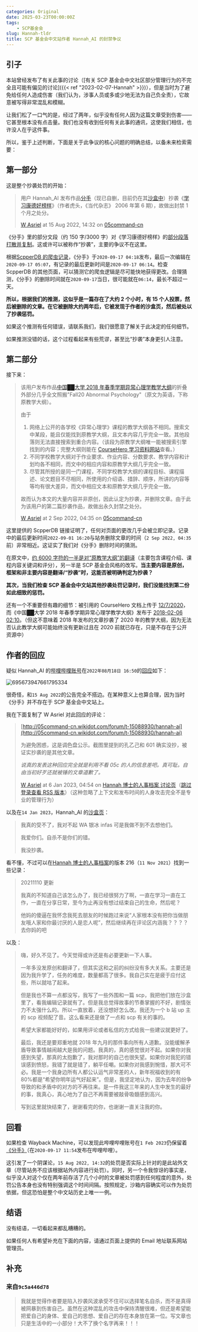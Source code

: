 ```yaml
---
categories: Original
date: 2025-03-23T00:00:00Z
tags:
    - SCP基金会
slug: Hannah-tldr
title: SCP 基金会中文站作者 Hannah_AI 的封禁争议
---
```


## 引子

本站曾经发布了有关此事的讨论（[有关 SCP 基金会中文社区部分管理行为的不完全且可能有偏见的讨论]({{< ref "2023-02-07-Hannah" >}})），但是当时为了避免给任何人造成伤害（我们认为，涉事人员或多或少地无法为自己负全责），它故意被写得非常混乱和模糊。

让我们松了一口气的是，经过了两年，似乎没有任何人因为这篇文章受到伤害——它甚至根本没有点击量。我们也没有收到任何有关此事的通讯，这使我们相信，也许没人在乎这件事。

所以，鉴于上述判断，下面是关于此争议的核心问题的明确总结，以备未来检索需要：

## 第一部分

这是整个抄袭处罚的开始：

> 用户 Hannah_AI 发布作品[分手](https://scpper.com/page/1304863430)（现已自删，目前仍在其[沙盒中](https://scpsandboxcn.wikidot.com/confucious)）抄袭《[学习康德好榜样](https://zhuanlan.zhihu.com/p/363976654)》（作者虎头，《当代杂志》 2006 年第 6 期），故做出封禁 1 个月之处分。
>
> [W Asriel](https://www.wikidot.com/user:info/w-asriel) at 15 Aug 2022, 14:32 on [05command-cn](http://05command-cn.wikidot.com/forum/t-15088930/hannah-ai)

《分手》里的部分文段（约 150 字/3000 字）对《学习康德好榜样》的[部分段落打散并复制](https://scpsandboxcn.wdfiles.com/local--files/collab%3Arecords/%E8%B0%83%E8%89%B2%E7%9B%98_%E5%88%86%E6%89%8B.pdf)。这或许可以被称作“抄袭”，主要的争议不在这里。

根据[ScpperDB 的爬虫记录](https://scpper.com/page/1304863430)，《分手》于`2020-09-17 04:18`发布，最后一次编辑在`2020-09-17 05:07`，有记录的最后更新时间是`2020-09-17 06:14`。检查 ScpperDB 的其他页面，可以猜测它的爬虫逻辑是尽可能快地获得更改。合理猜测，《分手》的删除时间就在`2020-09-17`当日，很可能就在`06:14`，最长不超过一天。

**所以，根据我们的推测，这似乎是一篇存在了大约 2 个小时，有 15 个人投票，然后被删除的文章。在它被删除大约两年后，它被发现于作者的沙盒页，然后被处以了抄袭惩罚。**

如果这个推测有任何错误，请联系我们，我们很愿意了解关于此决定的任何细节。

如果推测没错的话，这个过程看起来有些荒谬，甚至比“抄袭”本身更引人注意。

## 第二部分

接下来：

> 该用户发布作品[中国██大学 2018 年春季学期异常心理学教学大纲](https://scpper.com/page/64966487)的折叠外部分几乎全文照搬"Fall20 Abnormal Psychology"（原文为英语，下称原教学大纲）。
>
> 由于
>
> 1. 网络上公开的各学校《异常心理学》课程的教学大纲各不相同。搜索文中某段，能且仅能找到原教学大纲，且文本内容几乎完全一致。其他段落则无法直接搜索到重合内容。（该段为原教学大纲唯一能被搜索引擎找到的内容；完整大纲则能在 [CourseHero 学习资料网站](https://www.coursehero.com/file/75559340/Psy346A-Fall20-Abnormal-Psychology-Handojo-Vpdf/)查看。）
> 2. 不同学校教学大纲对于作业要求、作业内容、分数要求、教学内容和计划均各不相同，而文中的相应内容和原教学大纲几乎完全一致。
> 3. 尽管其所授的是同一门课程，不同学校教学大纲的课程目标、课程描述、论文题目不尽相同，所使用的介绍语、措辞、顺序，所讲的内容等等均有很大差异，而文中相应文本和原教学大纲几乎完全一致。
>
> 故而认为本文的大量内容并非原创，因此认定为抄袭，并删除文章。由于此为该用户的第二篇抄袭作品，故做出永久封禁之处分。
>
> [W Asriel](https://www.wikidot.com/user:info/w-asriel) at 2 Sep 2022, 04:35 on [05command-cn](http://05command-cn.wikidot.com/forum/t-15088930/hannah-ai)

这里提供的 ScpperDB 链接证明了，任何对页面的更改几乎会被立即记录。记录中的最后更新时间`2022-09-01 16:20`与站务删除文章的时间（`2 Sep 2022, 04:35`前）非常相近。这证实了我们对《分手》删除时间的猜测。

在原文中，[约 6000 字符的一半是对“原教学大纲”的翻译](https://scpsandboxcn.wikidot.com/local--files/collab:records/%E8%B0%83%E8%89%B2%E7%9B%98_%E5%BC%82%E5%B8%B8%E5%BF%83%E7%90%86%E5%AD%A6.pdf)（主要包含课程介绍、课程内容关键词和评分），另一半是 SCP 基金会风格的改写。**当主要内容是原创，框架和非主要内容是翻译/“抄袭”时，这能否被明确判定为抄袭？**

**其次，当我们检查 SCP 基金会中文站其他抄袭处罚记录时，我们没能找到第二份如此细致的惩罚。**

还有一个不重要但有趣的细节：被引用的 CourseHero 文档上传于 [12/7/2020](https://www.coursehero.com/file/75559340/Psy346A-Fall20-Abnormal-Psychology-Handojo-Vpdf/)，而《中国██大学 2018 年春季学期异常心理学教学大纲》发布于 [2018-02-06 02:10](https://scpper.com/page/64966487)。（但这不意味着 2018 年发布的文章抄袭了 2020 年的教学大纲，因为无法否认此教学大纲可能始终没有更新过且在 2020 前就已存在，只是不存在于公开资源中）

## 作者的回应

疑似 Hannah_AI 的[哔哩哔哩账号](https://space.bilibili.com/3607104/dynamic)在`2022年08月18日 16:50`的[回应](https://t.bilibili.com/695673947661795334)如下：

![695673947661795334](8cce73c4ae93acacb232ebd02aa5e0283607104.png)

很奇怪，和`15 Aug 2022`的公告完全不搭边。在某种意义上也算合理，因为当时《分手》并不存在于 SCP 基金会中文站上。

我在下面复制了 W Asriel 对此回应的评论：

> [http://05command-cn.wikidot.com/forum/t-15088930/hannah-ai](http://05command-cn.wikidot.com/forum/t-15088930/hannah-ai)
>
> 为避免困惑，这是调色盘公示。截图里提到的孔乙己和 601 确实没抄，被证实抄袭的是其他文章。
>
> _说真的发表这种回应完全就是利用不看 05c 的人的信息差吧。真可耻。自由当初好歹还就被锤的文章道歉了。_
>
> [W Asriel](http://www.wikidot.com/user:info/w-asriel) at 6 Jan 2023, 04:54 on [Hannah 博士的人事档案 讨论页](https://scp-wiki-cn.wikidot.com/forum/t-2310237/hannah-s-personnel-file)（[跳过登录查看 RSS 版本](https://scp-wiki-cn.wikidot.com/feed/forum/t-2310237.xml)）（这种忽略了上下文和发布时间的人身攻击完全不是专业的管理行为）

以及在`14 Jan 2023`，Hannah_AI 的[沙盒页](https://scpsandboxcn.wikidot.com/confucious)：

> 我真的受不了，我对不起 WA 银冰 infas 可是我做不到不去想他们。
>
> 我爱你们。自杀不是你们的错。
>
> 我没抄袭。

看不懂，不过可以在[Hannah 博士的人事档案](https://scp-wiki-cn.wikidot.com/hannah-s-personnel-file)的版本 216（`11 Nov 2021`）找到一些记录：

> 20211110 更新
>
> 我真的不知道自己该怎么办了，我已经很努力了啊，一直在学习一直在工作，一直在分享日常，至今为止再没有想过结束自己的生命，然后呢？
>
> 他妈的傻逼在我怀念我死去朋友的时候跑过来说“人家根本没有把你当做朋友哦人家和你最讨厌的人是恋人呢”，然后继续再在评论区内涵我？？？？去你妈的吧

以及：

> 嗨，好久不见了。今天觉得或许还是有必要更新一下人事。
>
> 一年多没发原创和翻译了，但其实这和之前的纠纷没有多大关系。主要还是因为我升学了，任务的难度，数量都高了很多。我自己实在是疲于应付这些，所以就咕了起来。
>
> 但是我也不算一点都没写，我写了一些外围和一篇 scp，我把他们放在沙盒里了，看我编辑记录就有了。但是我总觉得故事的节奏掌握的不好，剧情张力不太强什么的。所以一直放着，还没想好怎么改。我还为一个 b 站 up 主的 scp 视频配了音。这么看来还是做了一点和 scp 有关的事的。
>
> 希望大家都能好好的，如果用评论或者私信的方式给我一些建议就更好了。
>
> 最后，我还是要郑重地就 2018 年九月的那件事向所有人道歉。没能缓解矛盾导致事情越闹越大是我的问题。我真的，真的感觉很对不起。如果你对我感到失望，那真的太抱歉了，我对那时的自己也很失望。如果你对我犯的错误感到愤怒，我错了就是错了，躺平任嘲。如果你对我感到惋惜，那大可不必。我是一个我身边所有人都公认运气非常差的人，新年祝福收到的有 80%都是“希望你明年运气好起来”。但是，我坚定地认为，因为去年的纷争导致的和矛盾中的对方的不再往来。是一件我这三年来的人生中发生的最好的事，我真心，真心地为了自己不再需要被敲骨吸髓感到高兴。
>
> 写到这里就快结束了，谢谢看完的你，也谢谢一直关注我的你。

## 回看

如果检查 Wayback Machine，可以发现此哔哩哔哩账号在`1 Feb 2023`仍保留着[《分手》](https://web.archive.org/web/20230201144957/https://www.bilibili.com/read/cv7634240)（在`2020-09-17 11:54`发布在哔哩哔哩）。

这引发了一个阴谋论，`15 Aug 2022, 14:32`的处罚是否实际上针对的是此站外文章（尽管站务不应该根据站外内容进行处罚）。同时，另一个令我惊讶的事实是，似乎没人对这个仅在两年前存活了几个小时的文章被处罚感到任何程度的意外，处罚公告本身也没有特别强调这个时间间隔。按照规定，沙箱内容确实可以作为处罚依据，但这恐怕是整个中文站历史上唯一一例。

## 结语

没有结语，一切看起来都乱糟糟的。

如果任何人有希望补充在下面的内容，请通过页面上提供的 Email 地址联系网站管理员。

## 补充

### 来自`9c5a446d78`

> 我就是觉得作者要是陷入抄袭风波承受不住可以选择笔名自杀，而不是真得被网暴到伤害自己。虽然在这种混乱的攻击中保持清醒很难，但还是希望能把爱自己的身体、爱自己的思想、爱自己的存在本身放在第一位。写文章也只是生活中的一小部分！大不了换个名字再来！！！
